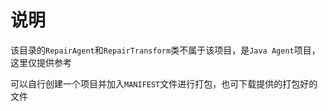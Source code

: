 # 说明

该目录的`RepairAgent`和`RepairTransform`类不属于该项目，是`Java Agent`项目，这里仅提供参考

可以自行创建一个项目并加入`MANIFEST`文件进行打包，也可下载提供的打包好的文件